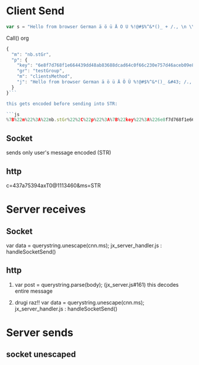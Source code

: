 
# Client Send

```js
var s = "Hello from browser German ä ö ü Ä Ö Ü %!@#$%^&*()_ + /., \n \\";
```

Call() org

```js
{
  "m": "nb.stGr",
  "p": {
    "key": "6e8f7d768f1e664439dd48ab83688dcad64c0f66c230e757d46aceb09e88e189",
    "gr": "testGroup",
    "m": "clientsMethod",
    "j": "Hello from browser German ä ö ü Ä Ö Ü %!@#$%^&*()_ &#43; /., &#399; \\"
  }
}```

this gets encoded before sending into STR:

```js
%7B%22m%22%3A%22nb.stGr%22%2C%22p%22%3A%7B%22key%22%3A%226e8f7d768f1e664439dd48ab83688dcad64c0f66c230e757d46aceb09e88e189%22%2C%22gr%22%3A%22testGroup%22%2C%22m%22%3A%22clientsMethod%22%2C%22j%22%3A%22Hello%20from%20browser%20German%20%C3%A4%20%C3%B6%20%C3%BC%20%C3%84%20%C3%96%20%C3%9C%20%25!%40%23%24%25%5E%26*()_%20%26%2343%3B%20%2F.%2C%20%26%23399%3B%20%5C%5C%22%7D%7D
```

## Socket

sends only user's message encoded (STR)

## http

c=437a75394axT0@1113460&ms=STR


# Server receives


## Socket

var data = querystring.unescape(cnn.ms);    jx_server_handler.js : handleSocketSend()




## http

1. var post = querystring.parse(body);   (jx_server.js#161)
this decodes entire message

2. drugi raz!! var data = querystring.unescape(cnn.ms);    jx_server_handler.js : handleSocketSend()





# Server sends

## socket unescaped